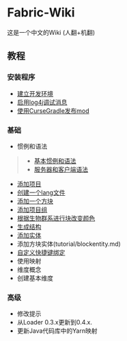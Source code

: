 # Fabric-Wiki
这是一个中文的Wiki  (人翻+机翻)

## 教程 

### 安装程序
* [建立开发环境](tutorial/setup.md)
* [启用log4j调试消息](https://wiki.vg/Debugging)
* [使用CurseGradle发布mod](tutorial/cursegradle.md)

### 基础
* 惯例和语法
>* [基本惯例和语法](tutorial/terms.md)
>* [服务器和客户端语法](tutorial/side.md)
* [添加项目](tutorial/items.md)
* [创建一个lang文件](tutorial/lang.md)
* [添加一个方块](tutorial/blocks.md)
* [添加项目组](tutorial/itemgroup.md)
* [根据生物群系进行块改变颜色](tutorial//biomecoloring.md)
* [生成结构](tutorial/structures.md)
* [添加实体](tutorial/entity.md)
* 添加方块实体(tutorial/blockentity.md)
* [自定义快捷键绑定](tutorial/keybinds.md)
* 使用映射
* 维度概念
* 创建基本维度

### 高级

* 修改提示
* 从Loader 0.3.x更新到0.4.x.
* 更新Java代码库中的Yarn映射
